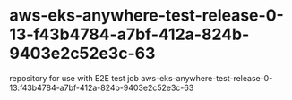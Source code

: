 # aws-eks-anywhere-test-release-0-13-f43b4784-a7bf-412a-824b-9403e2c52e3c-63
repository for use with E2E test job aws-eks-anywhere-test-release-0-13:f43b4784-a7bf-412a-824b-9403e2c52e3c-63
